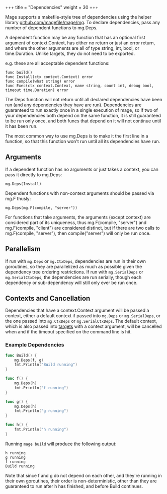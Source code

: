 +++
title = "Dependencies"
weight = 30
+++

Mage supports a makefile-style tree of dependencies using the helper library
[github.com/magefile/mage/mg](https://pkg.go.dev/github.com/magefile/mage/mg). To declare dependencies,
pass any number of dependent functions to mg.Deps.

A dependent function may be any function that has an optional first argument of context.Context, has
either no return or just an error return, and where the other arguments are all of type string, int,
bool, or time.Duration. Unlike targets, they do not need to be exported.

e.g. these are all acceptable dependent functions:

```
func build()
func Install(ctx context.Context) error
func compile(what string) error
func Exec(ctx context.Context, name string, count int, debug bool, timeout time.Duration) error
```

The Deps function will not return until all declared dependencies have been run (and any
dependencies they have are run). Dependencies are guaranteed to run exactly once in a single
execution of mage, so if two of your dependencies both depend on the same function, it is still
guaranteed to be run only once, and both funcs that depend on it will not continue until it has been
run.

The most common way to use mg.Deps is to make it the first line in a function, so that this function won't run until all its dependencies have run.

## Arguments

If a dependent function has no arguments or just takes a context, you can pass it directly to
mg.Deps:

`mg.Deps(Install)`

Dependent functions with non-context arguments should be passed via mg.F thusly:

`mg.Deps(mg.F(compile, "server"))`

For functions that take arguments, the arguments (except context) are considered part of its
uniqueness, thus mg.F(compile, "server") and mg.F(compile, "client") are considered distinct, but if
there are two calls to mg.F(compile, "server"), then compile("server") will only be run once.

## Parallelism

If run with `mg.Deps` or `mg.CtxDeps`, dependencies are run in their own
goroutines, so they are parallelized as much as possible given the dependency
tree ordering restrictions.  If run with `mg.SerialDeps` or `mg.SerialCtxDeps`,
the dependencies are run serially, though each dependency or sub-dependency will
still only ever be run once. 

## Contexts and Cancellation

Dependencies that have a context.Context argument will be passed a context,
either a default context if passed into `mg.Deps` or `mg.SerialDeps`, or the one
passed into `mg.CtxDeps` or `mg.SerialCtxDeps`.  The default context, which is
also passed into [targets](/targets) with a context argument, will be cancelled
when and if the timeout specified on the command line is hit.

### Example Dependencies

```go
func Build() {
    mg.Deps(f, g)
    fmt.Println("Build running")
}

func f() {
    mg.Deps(h)
    fmt.Println("f running")
}

func g() {
    mg.Deps(h)
    fmt.Println("g running")
}

func h() {
    fmt.Println("h running")
}
```

Running `mage build` will produce the following output:

```plain
h running
g running
f running
Build running
```

Note that since f and g do not depend on each other, and they're running in
their own goroutines, their order is non-deterministic, other than they are
guaranteed to run after h has finished, and before Build continues.
